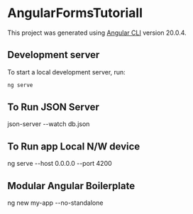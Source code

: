 # AngularFormsTutoriall

This project was generated using [Angular CLI](https://github.com/angular/angular-cli) version 20.0.4.

## Development server

To start a local development server, run:

```bash
ng serve
```

## To Run JSON Server

json-server --watch db.json

## To Run app Local N/W device

ng serve --host 0.0.0.0 --port 4200

## Modular Angular Boilerplate

ng new my-app --no-standalone